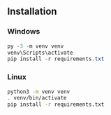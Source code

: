 ## Installation

### Windows
``` ps1
py -3 -m venv venv
venv\Scripts\activate
pip install -r requirements.txt
```

### Linux
``` sh
python3 -m venv venv
. venv/bin/activate
pip install -r requirements.txt
```